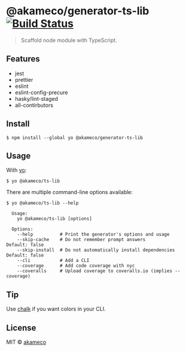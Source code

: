 # @akameco/generator-ts-lib [![Build Status](https://travis-ci.com/akameco/generator-ts-lib.svg?branch=master)](https://travis-ci.com/akameco/generator-ts-lib)

> Scaffold node module with TypeScript.

## Features

- jest
- prettier
- eslint
- eslint-config-precure
- hasky/lint-staged
- all-contirbutors


## Install

```
$ npm install --global yo @akameco/generator-ts-lib
```


## Usage

With [yo](https://github.com/yeoman/yo):

```
$ yo @akameco/ts-lib
```

There are multiple command-line options available:

```
$ yo @akameco/ts-lib --help

  Usage:
    yo @akameco/ts-lib [options]

  Options:
    --help          # Print the generator's options and usage
    --skip-cache    # Do not remember prompt answers                      Default: false
    --skip-install  # Do not automatically install dependencies           Default: false
    --cli           # Add a CLI
    --coverage      # Add code coverage with nyc
    --coveralls     # Upload coverage to coveralls.io (implies --coverage)
```

## Tip

Use [chalk](https://github.com/sindresorhus/chalk) if you want colors in your CLI.


## License

MIT © [akameco](https://akameco.github.io)
